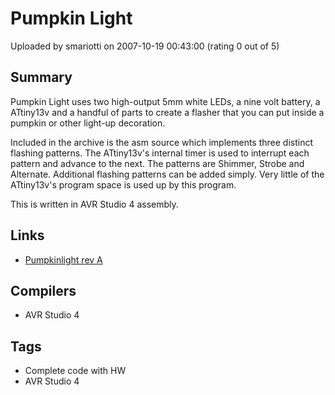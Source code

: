 # Pumpkin Light

Uploaded by smariotti on 2007-10-19 00:43:00 (rating 0 out of 5)

## Summary

Pumpkin Light uses two high-output 5mm white LEDs, a nine volt battery, a ATtiny13v and a handful of parts to create a flasher that you can put inside a pumpkin or other light-up decoration.


Included in the archive is the asm source which implements three distinct flashing patterns. The ATtiny13v's internal timer is used to interrupt each pattern and advance to the next. The patterns are Shimmer, Strobe and Alternate. Additional flashing patterns can be added simply. Very little of the ATtiny13v's program space is used up by this program.


This is written in AVR Studio 4 assembly.

## Links

- [Pumpkinlight rev A](http://www.mediafire.com/?czh4j3ddk5l)

## Compilers

- AVR Studio 4

## Tags

- Complete code with HW
- AVR Studio 4
